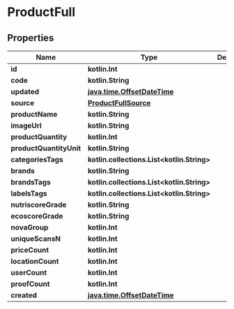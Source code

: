 
# ProductFull

## Properties
| Name | Type | Description | Notes |
| ------------ | ------------- | ------------- | ------------- |
| **id** | **kotlin.Int** |  |  [readonly] |
| **code** | **kotlin.String** |  |  |
| **updated** | [**java.time.OffsetDateTime**](java.time.OffsetDateTime.md) |  |  [readonly] |
| **source** | [**ProductFullSource**](ProductFullSource.md) |  |  [optional] |
| **productName** | **kotlin.String** |  |  [optional] |
| **imageUrl** | **kotlin.String** |  |  [optional] |
| **productQuantity** | **kotlin.Int** |  |  [optional] |
| **productQuantityUnit** | **kotlin.String** |  |  [optional] |
| **categoriesTags** | **kotlin.collections.List&lt;kotlin.String&gt;** |  |  [optional] |
| **brands** | **kotlin.String** |  |  [optional] |
| **brandsTags** | **kotlin.collections.List&lt;kotlin.String&gt;** |  |  [optional] |
| **labelsTags** | **kotlin.collections.List&lt;kotlin.String&gt;** |  |  [optional] |
| **nutriscoreGrade** | **kotlin.String** |  |  [optional] |
| **ecoscoreGrade** | **kotlin.String** |  |  [optional] |
| **novaGroup** | **kotlin.Int** |  |  [optional] |
| **uniqueScansN** | **kotlin.Int** |  |  [optional] |
| **priceCount** | **kotlin.Int** |  |  [optional] |
| **locationCount** | **kotlin.Int** |  |  [optional] |
| **userCount** | **kotlin.Int** |  |  [optional] |
| **proofCount** | **kotlin.Int** |  |  [optional] |
| **created** | [**java.time.OffsetDateTime**](java.time.OffsetDateTime.md) |  |  [optional] |



